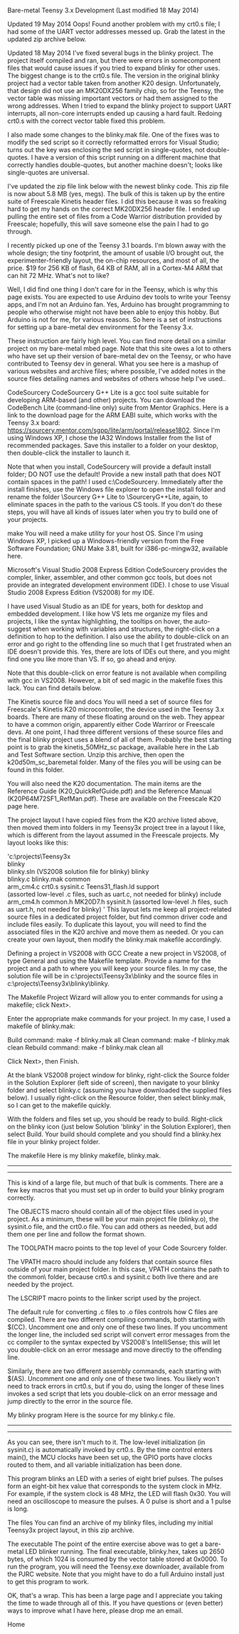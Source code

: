 Bare-metal Teensy 3.x Development
(Last modified 18 May 2014)

Updated 19 May 2014
Oops!  Found another problem with my crt0.s file; I had some of the UART vector addresses messed up.  Grab the latest in the updated zip archive below.


Updated 18 May 2014
I've fixed several bugs in the blinky project.  The project itself compiled and ran, but there were errors in somecomponent files that would cause issues if you tried to expand blinky for other uses.  The biggest change is to the crt0.s file.  The version in the original blinky project had a vector table taken from another K20 design.  Unfortunately, that design did not use an MK20DX256 family chip, so for the Teensy, the vector table was missing important vectors or had them assigned to the wrong addresses.  When I tried to expand the blinky project to support UART interrupts, all non-core interrupts ended up causing a hard fault.  Redoing crt0.s with the correct vector table fixed this problem.

I also made some changes to the blinky.mak file.  One of the fixes was to modify the sed script so it correctly reformatted errors for Visual Studio; turns out the key was enclosing the sed script in single-quotes, not double-quotes.  I have a version of this script running on a different machine that correctly handles double-quotes, but another machine doesn't; looks like single-quotes are universal.

I've updated the zip file link below with the newest blinky code.  This zip file is now about 5.8 MB (yes, megs).  The bulk of this is taken up by the entire suite of Freescale Kinetis header files.  I did this because it was so freaking hard to get my hands on the correct MK20DX256 header file.  I ended up pulling the entire set of files from a Code Warrior distribution provided by Freescale; hopefully, this will save someone else the pain I had to go through.


I recently picked up one of the Teensy 3.1 boards.  I'm blown away with the whole design; the tiny footprint, the amount of usable I/O brought out, the experimenter-friendly layout, the on-chip resources, and most of all, the price.  $19 for 256 KB of flash, 64 KB of RAM, all in a Cortex-M4 ARM that can hit 72 MHz.  What's not to like?

Well, I did find one thing I don't care for in the Teensy, which is why this page exists.  You are expected to use Arduino dev tools to write your Teensy apps, and I'm not an Arduino fan.  Yes, Arduino has brought programming to people who otherwise might not have been able to enjoy this hobby.  But Arduino is not for me, for various reasons.  So here is a set of instructions for setting up a bare-metal dev environment for the Teensy 3.x.

These instruction are fairly high level.  You can find more detail on a similar project on my bare-metal mbed page.  Note that this site owes a lot to others who have set up their version of bare-metal dev on the Teensy, or who have contributed to Teensy dev in general.  What you see here is a mashup of various websites and archive files; where possible, I've added notes in the source files detailing names and websites of others whose help I've used..


CodeSourcery
CodeSourcery G++ Lite is a gcc tool suite suitable for developing ARM-based (and other) projects.  You can download the CodeBench Lite (command-line only)  suite from Mentor Graphics.  Here is a link to the download page for the ARM EABI suite, which works with the Teensy 3.x board: https://sourcery.mentor.com/sgpp/lite/arm/portal/release1802.  Since I'm using Windows XP, I chose the IA32 Windows Installer from the list of recommended packages.  Save this installer to a folder on your desktop, then double-click the installer to launch it.

Note that when you install, CodeSourcery will provide a default install folder; DO NOT use the default!  Provide a new install path that does NOT contain spaces in the path!  I used c:\CodeSourcery.  Immediately after the install finishes, use the Windows file explorer to open the install folder and rename the folder \Sourcery G++ Lite to \SourceryG++Lite, again, to eliminate spaces in the path to the various CS tools.  If you don't do these steps, you will have all kinds of issues later when you try to build one of your projects.


make
You will need a make utility for your host OS.  Since I'm using Windows XP, I picked up a Windows-friendly version from the Free Software Foundation; GNU Make 3.81, built for i386-pc-mingw32, available here.


Microsoft's Visual Studio 2008 Express Edition
CodeSourcery provides the compler, linker, assembler, and other common gcc tools, but does not provide an integrated development environment (IDE).  I chose to use Visual Studio 2008 Express Edition (VS2008) for my IDE.

I have used Visual Studio as an IDE for years, both for desktop and embedded development.  I like how VS lets me organize my files and projects, I like the syntax highlighting, the tooltips on hover, the auto-suggest when working with variables and structures, the right-click on a definition to hop to the definition.  I also use the ability to double-click on an error and go right to the offending line so much that I get frustrated when an IDE doesn't provide this.  Yes, there are lots of IDEs out there, and you might find one you like more than VS.  If so, go ahead and enjoy.

Note that this double-click on error feature is not available when compiling with gcc in VS2008.  However, a bit of sed magic in the makefile fixes this lack.  You can find details below.


The Kinetis source file and docs
You will need a set of source files for Freescale's Kinetis K20 microcontroller, the device used in the Teensy 3.x boards.  There are many of these floating around on the web.  They appear to have a common origin, apparently either Code Warriror or Freescale devs.  At one point, I had three different versions of these source files and the final blinky project uses a blend of all of them.  Probably the best starting point is to grab the kinetis_50MHz_sc package, available here in the Lab and Test Software section.  Unzip this archive, then open the k20d50m_sc_baremetal folder.  Many of the files you will be using can be found in this folder.

You will also need the K20 documentation.  The main items are the Reference Guide (K20_QuickRefGuide.pdf) and the Reference Manual (K20P64M72SF1_RefMan.pdf).  These are available on the Freescale K20 page here.


The project layout
I have copied files from the K20 archive listed above, then moved them into folders in my Teensy3x project tree in a layout I like, which is different from the layout assumed in the Freescale projects.  My layout looks like this:

'c:\projects\Teensy3x\
    blinky\
        blinky.sln        (VS2008 solution file for blinky)
        blinky\
            blinky.c
            blinky.mak
    common\
        arm_cm4.c
        crt0.s
        sysinit.c
        Teens31_flash.ld
    support\
        (assorted low-level .c files, such as uart.c, not needed for blinky)
    include\
        arm_cm4.h
        common.h
        MK20D7.h
        sysinit.h
        (assorted low-level .h files, such as uart.h, not needed for blinky)
'
This layout lets me keep all project-related source files in a dedicated project folder, but find common driver code and include files easily.  To duplicate this layout, you will need to find the associated files in the K20 archive and move them as needed.  Or you can create your own layout, then modify the blinky.mak makefile accordingly.


Defining a project in VS2008 with GCC
Create a new project in VS2008, of type General and using the Makefile template.  Provide a name for the project and a path to where you will keep your source files. In my case, the solution file will be in c:\projects\Teensy3x\blinky and the source files in c:\projects\Teensy3x\blinky\blinky.

The Makefile Project Wizard will allow you to enter commands for using a makefile; click Next>.

Enter the appropriate make commands for your project.  In my case, I used a makefile of blinky.mak:

Build command: make -f blinky.mak all
Clean command: make -f blinky.mak clean
Rebuild command: make -f blinky.mak clean all

Click Next>, then Finish.

At the blank VS2008 project window for blinky, right-click the Source folder in the Solution Explorer (left side of screen), then navigate to your blinky folder and select blinky.c (assuming you have downloaded the supplied files below).  I usually right-click on the Resource folder, then select blinky.mak, so I can get to the makefile quickly.

With the folders and files set up, you should be ready to build.  Right-click on the blinky icon (just below Solution 'blinky' in the Solution Explorer), then select Build.  Your build should complete and you should find a blinky.hex file in your blinky project folder.


The makefile
Here is my blinky makefile, blinky.mak.

--------------------------------------------------------------------------------------
------------------------------------------------------------------------

This is kind of a large file, but much of that bulk is comments.  There are a few key macros that you must set up in order to build your blinky program correctly.

The OBJECTS macro should contain all of the object files used in your project.  As a minimum, these will be your main project file (blinky.o), the sysinit.o file, and the crt0.o file.  You can add others as needed, but add them one per line and follow the format shown.

The TOOLPATH macro points to the top level of your Code Sourcery folder.

The VPATH macro should include any folders that contain source files outside of your main project folder.  In this case, VPATH contains the path to the common\ folder, because crt0.s and sysinit.c both live there and are needed by the project.

The LSCRIPT macro points to the linker script used by the project.

The default rule for converting .c files to .o files controls how C files are compiled.  There are two different compiling commands, both starting with $(CC).  Uncomment one and only one of these two lines.  If you uncomment the longer line, the included sed script will convert error messages from the cc compiler to the syntax expected by VS2008's IntelliSense; this will let you double-click on an error message and move directly to the offending line.

Similarly, there are two different assembly commands, each starting with $(AS).  Uncomment one and only one of these two lines.  You likely won't need to track errors in crt0.s, but if you do, using the longer of these lines invokes a sed script that lets you double-click on an error message and jump directly to the error in the source file.


My blinky program
Here is the source for my blinky.c file.

-----------------------------------------
-----------------------------------------

As you can see, there isn't much to it.  The low-level initialization (in sysinit.c) is automatically invoked by crt0.s.  By the time control enters main(), the MCU clocks have been set up, the GPIO ports have clocks routed to them, and all variable initialization has been done.

This program blinks an LED with a series of eight brief pulses.  The pulses form an eight-bit hex value that corresponds to the system clock in MHz.  For example, if the system clock is 48 MHz, the LED will flash 0x30.  You will need an oscilloscope to measure the pulses.  A 0 pulse is short and a 1 pulse is long.


The files
You can find an archive of my blinky files, including my initial Teensy3x project layout, in this zip archive.


The executable
The point of the entire exercise above was to get a bare-metal LED blinker running.  The final executable, blinky.hex, takes up 2650 bytes, of which 1024 is consumed by the vector table stored at 0x0000.  To run the program, you will need the Teensy.exe downloader, available from the PJRC website.  Note that you might have to do a full Arduino install just to get this program to work.


OK, that's a wrap.  This has been a large page and I appreciate you taking the time to wade through all of this.  If you have questions or (even better) ways to improve what I have here, please drop me an email.



Home

